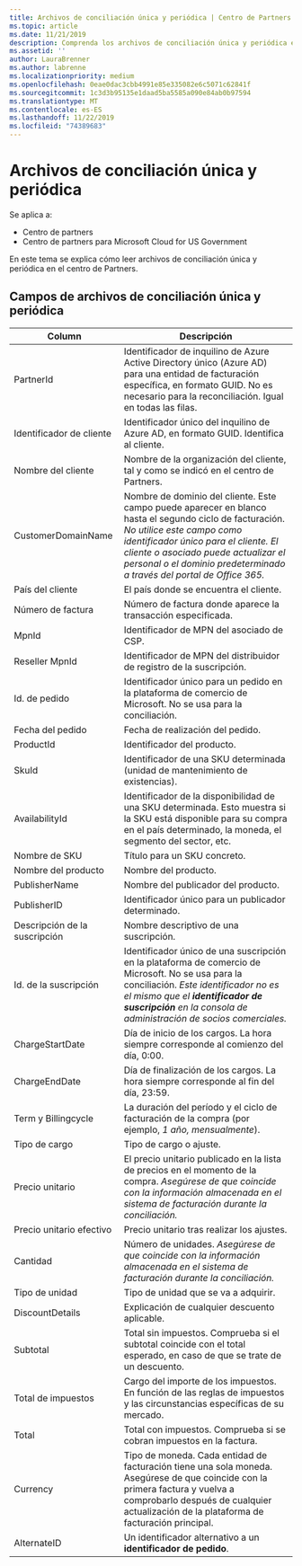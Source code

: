 ```yaml
---
title: Archivos de conciliación única y periódica | Centro de Partners
ms.topic: article
ms.date: 11/21/2019
description: Comprenda los archivos de conciliación única y periódica en el centro de Partners.
ms.assetid: ''
author: LauraBrenner
ms.author: labrenne
ms.localizationpriority: medium
ms.openlocfilehash: 0eae0dac3cbb4991e85e335082e6c5071c62841f
ms.sourcegitcommit: 1c3d3b95135e1daad5ba5585a090e84ab0b97594
ms.translationtype: MT
ms.contentlocale: es-ES
ms.lasthandoff: 11/22/2019
ms.locfileid: "74389683"
---
```

# <a name="one-time-and-recurring-reconciliation-files"></a>Archivos de conciliación única y periódica

Se aplica a:

- Centro de partners
- Centro de partners para Microsoft Cloud for US Government

En este tema se explica cómo leer archivos de conciliación única y periódica en el centro de Partners.

## <a name="fields-in-one-time-and-recurring-reconciliation-files"></a>Campos de archivos de conciliación única y periódica

| Column | Descripción |
| ------ | ----------- |
| PartnerId | Identificador de inquilino de Azure Active Directory único (Azure AD) para una entidad de facturación específica, en formato GUID. No es necesario para la reconciliación. Igual en todas las filas. |
| Identificador de cliente | Identificador único del inquilino de Azure AD, en formato GUID. Identifica al cliente. |
| Nombre del cliente | Nombre de la organización del cliente, tal y como se indicó en el centro de Partners. |
| CustomerDomainName | Nombre de dominio del cliente. Este campo puede aparecer en blanco hasta el segundo ciclo de facturación. *No utilice este campo como identificador único para el cliente. El cliente o asociado puede actualizar el personal o el dominio predeterminado a través del portal de Office 365.* |
| País del cliente | El país donde se encuentra el cliente. |
| Número de factura | Número de factura donde aparece la transacción especificada. |
| MpnId | Identificador de MPN del asociado de CSP. |
| Reseller MpnId | Identificador de MPN del distribuidor de registro de la suscripción. |
| Id. de pedido | Identificador único para un pedido en la plataforma de comercio de Microsoft. No se usa para la conciliación. |
| Fecha del pedido | Fecha de realización del pedido. |
| ProductId | Identificador del producto. |
| SkuId | Identificador de una SKU determinada (unidad de mantenimiento de existencias). |
| AvailabilityId | Identificador de la disponibilidad de una SKU determinada. Esto muestra si la SKU está disponible para su compra en el país determinado, la moneda, el segmento del sector, etc. |
| Nombre de SKU | Título para un SKU concreto. |
| Nombre del producto | Nombre del producto. |
| PublisherName | Nombre del publicador del producto.
| PublisherID | Identificador único para un publicador determinado. |
| Descripción de la suscripción | Nombre descriptivo de una suscripción. |
| Id. de la suscripción | Identificador único de una suscripción en la plataforma de comercio de Microsoft. No se usa para la conciliación. *Este identificador no es el mismo que el **identificador de suscripción** en la consola de administración de socios comerciales.* |
| ChargeStartDate | Día de inicio de los cargos. La hora siempre corresponde al comienzo del día, 0:00. |
| ChargeEndDate | Día de finalización de los cargos. La hora siempre corresponde al fin del día, 23:59. |
| Term y Billingcycle | La duración del período y el ciclo de facturación de la compra (por ejemplo, *1 año, mensualmente*). |
| Tipo de cargo | Tipo de cargo o ajuste. |
| Precio unitario | El precio unitario publicado en la lista de precios en el momento de la compra. *Asegúrese de que coincide con la información almacenada en el sistema de facturación durante la conciliación.* |
| Precio unitario efectivo | Precio unitario tras realizar los ajustes. |
| Cantidad | Número de unidades. *Asegúrese de que coincide con la información almacenada en el sistema de facturación durante la conciliación.* |
| Tipo de unidad | Tipo de unidad que se va a adquirir. |
| DiscountDetails | Explicación de cualquier descuento aplicable. |
| Subtotal | Total sin impuestos. Comprueba si el subtotal coincide con el total esperado, en caso de que se trate de un descuento. |
| Total de impuestos | Cargo del importe de los impuestos. En función de las reglas de impuestos y las circunstancias específicas de su mercado. |
| Total | Total con impuestos. Comprueba si se cobran impuestos en la factura. |
| Currency | Tipo de moneda. Cada entidad de facturación tiene una sola moneda. Asegúrese de que coincide con la primera factura y vuelva a comprobarlo después de cualquier actualización de la plataforma de facturación principal. |
| AlternateID | Un identificador alternativo a un **identificador de pedido**. |
